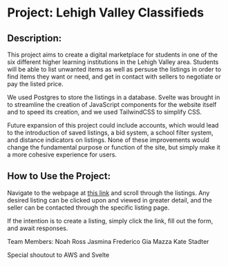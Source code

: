 # Project: Lehigh Valley Classifieds


## Description:
This project aims to create a digital marketplace for students in one of the six different higher learning institutions in the Lehigh Valley area. Students will be able to list unwanted items as well as persuse the listings in order to find items they want or need, and get in contact with sellers to negotiate or pay the listed price.

We used Postgres to store the listings in a database. Svelte was brought in to streamline the creation of JavaScript components for the website itself and to speed its creation, and we used TailwindCSS to simplify CSS.

Future expansion of this project could include accounts, which would lead to the introduction of saved listings, a bid system, a school filter system, and distance indicators on listings. None of these improvements would change the fundamental purpose or function of the site, but simply make it a more cohesive experience for users. 



## How to Use the Project:
Navigate to the webpage at [this link](https://kg57rmazgc.us-east-1.awsapprunner.com/) and scroll through the listings. Any desired listing can be clicked upon and viewed in greater detail, and the seller can be contacted through the specific listing page.

If the intention is to create a listing, simply click the link, fill out the form, and await responses.



Team Members:
Noah Ross
Jasmina Frederico
Gia Mazza
Kate Stadter

Special shoutout to AWS and Svelte